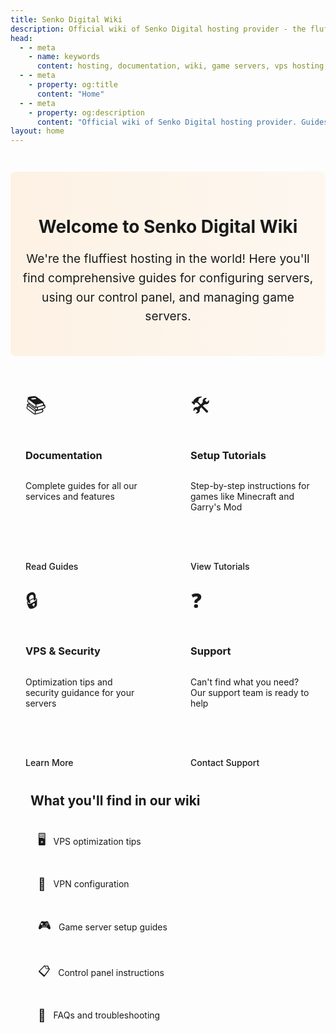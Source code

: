 ```yaml
---
title: Senko Digital Wiki
description: Official wiki of Senko Digital hosting provider - the fluffiest hosting in the world!
head:
  - - meta
    - name: keywords
      content: hosting, documentation, wiki, game servers, vps hosting, control panel, senko digital, minecraft, garry's mod
  - - meta
    - property: og:title 
      content: "Home"
  - - meta
    - property: og:description
      content: "Official wiki of Senko Digital hosting provider. Guides for server configuration, control panel usage, and game server management."
layout: home
---
```


<div class="welcome-section">
  <div class="welcome-container">
    <h1>Welcome to Senko Digital Wiki</h1>
    <p class="intro-text">
      We're the fluffiest hosting in the world! Here you'll find comprehensive guides for configuring servers, using our control panel, and managing game servers.
    </p>
  </div>
</div>

<div class="grid-container">
  <div class="feature-card">
    <div class="card-icon">📚</div>
    <h3>Documentation</h3>
    <p>Complete guides for all our services and features</p>
    <a href="/faq" class="card-link">Read Guides</a>
  </div>
  
  <div class="feature-card">
    <div class="card-icon">🛠️</div>
    <h3>Setup Tutorials</h3>
    <p>Step-by-step instructions for games like Minecraft and Garry's Mod</p>
    <a href="/games/minecraft/server-properties" class="card-link">View Tutorials</a>
  </div>
  
  <div class="feature-card">
    <div class="card-icon">🔒</div>
    <h3>VPS & Security</h3>
    <p>Optimization tips and security guidance for your servers</p>
    <a href="/vps/getting-started" class="card-link">Learn More</a>
  </div>
  
  <div class="feature-card">
    <div class="card-icon">❓</div>
    <h3>Support</h3>
    <p>Can't find what you need? Our support team is ready to help</p>
    <a href="https://senko.digital/contacts" class="card-link">Contact Support</a>
  </div>
</div>

<div class="wiki-contents">
  <h2 class="content-heading">What you'll find in our wiki</h2>
  <div class="content-list">
    <div class="content-item">
      <span class="content-icon">🖥️</span>
      <span>VPS optimization tips</span>
    </div>
    <div class="content-item">
      <span class="content-icon">🔐</span>
      <span>VPN configuration</span>
    </div>
    <div class="content-item">
      <span class="content-icon">🎮</span>
      <span>Game server setup guides</span>
    </div>
    <div class="content-item">
      <span class="content-icon">📋</span>
      <span>Control panel instructions</span>
    </div>
    <div class="content-item">
      <span class="content-icon">🤔</span>
      <span>FAQs and troubleshooting</span>
    </div>
  </div>
</div>

<style>
.welcome-section {
  padding: 2rem 1rem;
  text-align: center;
  background: linear-gradient(to right, rgba(255, 140, 0, 0.1), rgba(255, 140, 0, 0.05));
  border-radius: 8px;
  margin-bottom: 2rem;
  margin-top: 3em;
}

.welcome-container {
  max-width: 800px;
  margin: 0 auto;
}

.emoji {
  font-size: 1.5em;
  vertical-align: middle;
  margin-right: 0.5rem;
}

.intro-text {
  font-size: 1.2rem;
  line-height: 1.6;
  margin: 1rem 0;
}

.grid-container {
  display: grid;
  grid-template-columns: repeat(auto-fit, minmax(240px, 1fr));
  gap: 1.5rem;
  margin: 2rem 0;
}

.feature-card {
  background: var(--vp-c-bg-soft);
  border-radius: 8px;
  padding: 1.5rem;
  transition: transform 0.3s, box-shadow 0.3s;
  border: 1px solid var(--vp-c-divider);
  display: flex;
  flex-direction: column;
  height: 100%;
}

.feature-card:hover {
  transform: translateY(-5px);
  box-shadow: 0 5px 15px rgba(0, 0, 0, 0.1);
}

.card-icon {
  font-size: 2rem;
  margin-bottom: 1rem;
}

.card-link {
  display: inline-block;
  margin-top: auto;
  padding-top: 1rem;
  color: var(--vp-c-brand);
  font-weight: 500;
  text-decoration: none;
}

.wiki-contents {
  background: var(--vp-c-bg-soft);
  border-radius: 8px;
  padding: 2rem;
  margin: 2rem 0;
  border: 1px solid var(--vp-c-divider);
  position: relative;
}

.wiki-contents::before {
  display: none !important;
}

hr + .wiki-contents,
.vp-doc hr + .wiki-contents {
  border-top: none;
  margin-top: 2rem;
}

.vp-doc h2 {
  margin-top: 0;
  border-top: none;
}

.content-heading {
  padding-top: 0 !important;
  margin-top: 0 !important;
  border-top: none !important;
}

.wiki-contents h2 {
  padding-top: 0;
  margin-top: 0;
  border-top: none;
}

.content-list {
  display: grid;
  grid-template-columns: repeat(auto-fit, minmax(220px, 1fr));
  gap: 1rem;
  margin-top: 1.5rem;
}

.content-item {
  display: flex;
  align-items: center;
  padding: 0.75rem;
  background: var(--vp-c-bg);
  border-radius: 6px;
  transition: background 0.2s;
}

.content-item:hover {
  background: var(--vp-c-bg-mute);
}

.content-icon {
  margin-right: 0.75rem;
  font-size: 1.2rem;
}

@media (max-width: 640px) {
  .grid-container {
    grid-template-columns: 1fr;
  }
  
  .content-list {
    grid-template-columns: 1fr;
  }
  
  .welcome-section {
    padding: 1.5rem 1rem;
    margin-top: 2em;
  }
  
  .welcome-container h1 {
    font-size: 1.8rem;
    line-height: 1.3;
  }
  
  .intro-text {
    font-size: 1rem;
    line-height: 1.5;
  }
}

@media (max-width: 480px) {
  .welcome-container h1 {
    font-size: 1.6rem;
  }
  
  .feature-card {
    padding: 1.25rem;
  }
  
  .card-icon {
    font-size: 1.75rem;
    margin-bottom: 0.75rem;
  }
}
</style>
